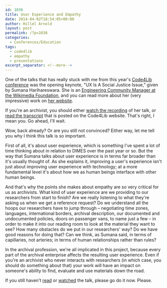 ```yaml
---
id: 1036
title: User Experience and Empathy
date: 2014-04-02T18:54:05+00:00
author: Hillel Arnold
layout: post
permalink: /?p=1036
categories:
  - Conferences/Education
tags:
  - code4lib
  - empathy
  - presentations
excerpt_separator: <!--more-->
---
```

One of the talks that has really stuck with me from this year's [Code4Lib conference](http://code4lib.org/conference/2014/) was the opening keynote, "UX Is A Social Justice Issue," given by Sumana Harihareswara. She is an [Engineering Community Manager at the Wikimedia Foundation](https://www.mediawiki.org/wiki/User:Sharihareswara_%28WMF%29), and you can read more about her (very impressive) work on [her website](http://www.harihareswara.net/).

If you're an archivist, you should either [watch the recording](https://www.youtube.com/watch?v=_8MJATYsqbY) of her talk, or [read the transcript](http://wiki.code4lib.org/index.php/2014_Keynote_by_Sumana_Harihareswara) that is posted on the Code4Lib website. That's right, I mean you. Go ahead, I'll wait.<!--more-->

Wow, back already? Or are you still not convinced? Either way, let me tell you why I think this talk is so important.

First of all, it's about user experience, which is something I've spent a lot of time thinking about in relation to DIMES over the past year or so. But the way that Sumana talks about user experience is in terms far broader than it's usually thought of. As she explains it, improving a user's experience isn't just about improving user experience with technology; at a more fundamental level it's about how we as human beings interface with other human beings.

And that's why the points she makes about empathy are so very critical for us as archivists. What kind of user experience are we providing to our researchers from start to finish? Are we really listening to what they're asking us when we get a reference request? Do we understand all the hoops our researchers have to jump through – negotiating time zones, languages, international borders, archival description, our documented and undocumented policies, doors on passenger vans, to name just a few – in order to make it into our reading room to look at the material they want to see? How many obstacles do we put in our researchers' way? Do we have good reasons for doing that? Can we think, as Sumana said, in terms of capillaries, not arteries; in terms of human relationships rather than rules?

In the archival profession, we're all implicated in this project, because every part of the archival enterprise affects the resulting user experience. Even if you're an archivist who never interacts with researchers (in which case, you should do something about that) your work will have an impact on someone's ability to find, evaluate and use materials down the road.

If you still haven't [read](http://wiki.code4lib.org/index.php/2014_Keynote_by_Sumana_Harihareswara) or [watched](https://www.youtube.com/watch?v=_8MJATYsqbY) the talk, please go do it now. Please.

